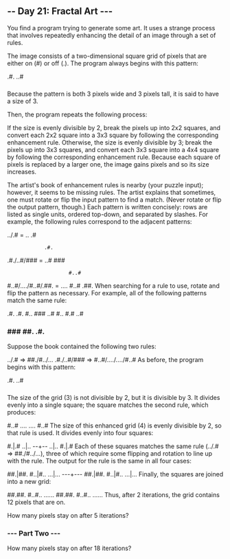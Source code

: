 ## -- Day 21: Fractal Art ---
You find a program trying to generate some art. It uses a strange process that involves repeatedly enhancing the detail of an image through a set of rules.

The image consists of a two-dimensional square grid of pixels that are either on (#) or off (.). The program always begins with this pattern:

.#.
..#
###
Because the pattern is both 3 pixels wide and 3 pixels tall, it is said to have a size of 3.

Then, the program repeats the following process:

If the size is evenly divisible by 2, break the pixels up into 2x2 squares, and convert each 2x2 square into a 3x3 square by following the corresponding enhancement rule.
Otherwise, the size is evenly divisible by 3; break the pixels up into 3x3 squares, and convert each 3x3 square into a 4x4 square by following the corresponding enhancement rule.
Because each square of pixels is replaced by a larger one, the image gains pixels and so its size increases.

The artist's book of enhancement rules is nearby (your puzzle input); however, it seems to be missing rules. The artist explains that sometimes, one must rotate or flip the input pattern to find a match. (Never rotate or flip the output pattern, though.) Each pattern is written concisely: rows are listed as single units, ordered top-down, and separated by slashes. For example, the following rules correspond to the adjacent patterns:

../.#  =  ..
          .#

                .#.
.#./..#/###  =  ..#
                ###

                        #..#
#..#/..../#..#/.##.  =  ....
                        #..#
                        .##.
When searching for a rule to use, rotate and flip the pattern as necessary. For example, all of the following patterns match the same rule:

.#.   .#.   #..   ###
..#   #..   #.#   ..#
###   ###   ##.   .#.
Suppose the book contained the following two rules:

../.# => ##./#../...
.#./..#/### => #..#/..../..../#..#
As before, the program begins with this pattern:

.#.
..#
###
The size of the grid (3) is not divisible by 2, but it is divisible by 3. It divides evenly into a single square; the square matches the second rule, which produces:

#..#
....
....
#..#
The size of this enhanced grid (4) is evenly divisible by 2, so that rule is used. It divides evenly into four squares:

#.|.#
..|..
--+--
..|..
#.|.#
Each of these squares matches the same rule (../.# => ##./#../...), three of which require some flipping and rotation to line up with the rule. The output for the rule is the same in all four cases:

##.|##.
#..|#..
...|...
---+---
##.|##.
#..|#..
...|...
Finally, the squares are joined into a new grid:

##.##.
#..#..
......
##.##.
#..#..
......
Thus, after 2 iterations, the grid contains 12 pixels that are on.

How many pixels stay on after 5 iterations?


### --- Part Two ---
How many pixels stay on after 18 iterations?